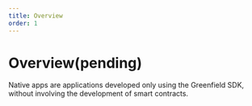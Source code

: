 ```yaml
---
title: Overview
order: 1
---
```


# Overview(pending)
Native apps are applications developed only using the Greenfield SDK, without involving the development of smart contracts.